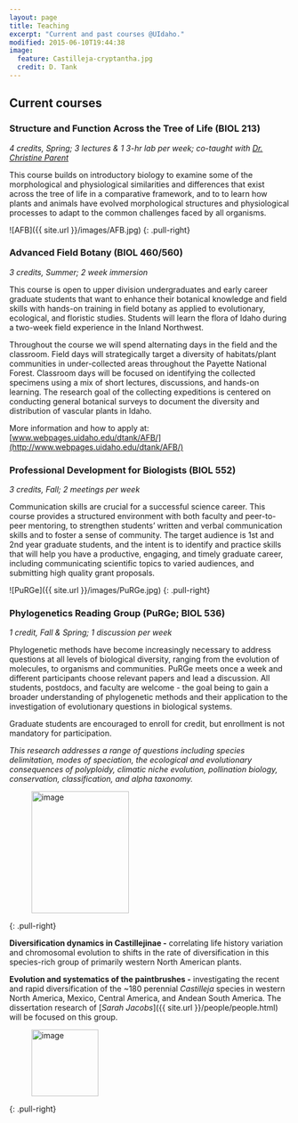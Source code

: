 ```yaml
---
layout: page
title: Teaching
excerpt: "Current and past courses @UIdaho."
modified: 2015-06-10T19:44:38
image:
  feature: Castilleja-cryptantha.jpg
  credit: D. Tank
---
```

## Current courses

### Structure and Function Across the Tree of Life (BIOL 213)

*4 credits, Spring; 3 lectures & 1 3-hr lab per week; co-taught with [Dr. Christine Parent](http://www.uidaho.edu/sci/biology/faculty/christine-parent)*

This course builds on introductory biology to examine some of the morphological and physiological similarities and differences that exist across the tree of life in a comparative framework, and to to learn how plants and animals have evolved morphological structures and physiological processes to adapt to the common challenges faced by all organisms.

![AFB]({{ site.url }}/images/AFB.jpg)
{: .pull-right}

### Advanced Field Botany (BIOL 460/560)

*3 credits, Summer; 2 week immersion*

This course is open to upper division undergraduates and early career graduate students that want to enhance their botanical knowledge and field skills with hands-on training in field botany as applied to evolutionary, ecological, and floristic studies. Students will learn the flora of Idaho during a two-week field experience in the Inland Northwest. 

Throughout the course we will spend alternating days in the field and the classroom.  Field days will strategically target a diversity of habitats/plant communities in under-collected areas throughout the Payette National Forest. Classroom days will be focused on identifying the collected specimens using a mix of short lectures, discussions, and hands-on learning. The research goal of the collecting expeditions is centered on conducting general botanical surveys to document the diversity and distribution of vascular plants in Idaho.

More information and how to apply at: [www.webpages.uidaho.edu/dtank/AFB/](http://www.webpages.uidaho.edu/dtank/AFB/)


### Professional Development for Biologists (BIOL 552)

*3 credits, Fall; 2 meetings per week*

Communication skills are crucial for a successful science career. This course provides a structured environment with both faculty and peer-to-peer mentoring, to strengthen students’ written and verbal communication skills and to foster a sense of community. The target audience is 1st and 2nd year graduate students, and the intent is to identify and practice skills that will help you have a productive, engaging, and timely graduate career, including communicating scientific topics to varied audiences, and submitting high quality grant proposals.

![PuRGe]({{ site.url }}/images/PuRGe.jpg)
{: .pull-right}

### Phylogenetics Reading Group (PuRGe; BIOL 536)

*1 credit, Fall & Spring; 1 discussion per week*

Phylogenetic methods have become increasingly necessary to address questions at all levels of biological diversity, ranging from the evolution of molecules, to organisms and communities. PuRGe meets once a week and different participants choose relevant papers and lead a discussion. All students, postdocs, and faculty are welcome - the goal being to gain a broader understanding of phylogenetic methods and their application to the investigation of evolutionary questions in biological systems.

Graduate students are encouraged to enroll for credit, but enrollment is not mandatory for participation.

*This research addresses a range of questions including species delimitation, modes of speciation, the ecological and evolutionary consequences of polyploidy, climatic niche evolution, pollination biology, conservation, classification, and alpha taxonomy.*

<figure>
	<a href="{{ site.url }}/images/Castillejinae2.jpg"><img src="{{ site.url }}/images/Castillejinae2.jpg" alt="image" width="175" height="219"></a>
</figure>
{: .pull-right}

**Diversification dynamics in Castillejinae -** correlating life history variation and chromosomal evolution to shifts in the rate of diversification in this species-rich group of primarily western North American plants.

**Evolution and systematics of the paintbrushes -** investigating the recent and rapid diversification of the ~180 perennial <i>Castilleja</i> species in western North America, Mexico, Central America, and Andean South America. The dissertation research of [*Sarah Jacobs*]({{ site.url }}/people/people.html) will be focused on this group.

<figure>
	<a href="{{ site.url }}/images/Bartsia.jpg"><img src="{{ site.url }}/images/Bartsia.jpg" alt="image" width="120" height="120"></a>
</figure>
{: .pull-right}

